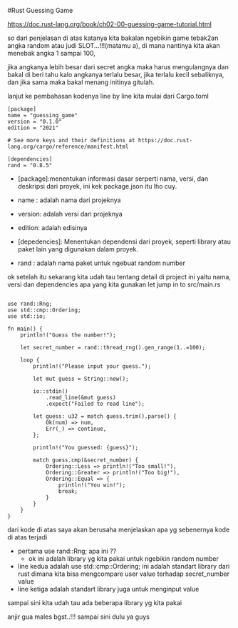 #Rust Guessing Game

https://doc.rust-lang.org/book/ch02-00-guessing-game-tutorial.html

so dari penjelasan di atas katanya kita bakalan ngebikin game tebak2an angka random atau judi SLOT...!!!(matamu a), di mana nantinya kita akan menebak angka 1 sampai 100,

jika angkanya lebih besar dari secret angka maka harus mengulangnya dan bakal di beri tahu kalo angkanya terlalu besar, jika terlalu kecil sebaliknya, dan jika sama maka bakal menang initinya gitulah.

lanjut ke pembahasan kodenya line by line kita mulai dari Cargo.toml

```shell
[package]
name = "guessing_game"
version = "0.1.0"
edition = "2021"

# See more keys and their definitions at https://doc.rust-lang.org/cargo/reference/manifest.html

[dependencies]
rand = "0.8.5"
```

- [package]:menentukan informasi dasar serperti nama, versi, dan deskripsi dari proyek, ini kek package.json itu lho cuy.
- name : adalah nama dari projeknya
- version: adalah versi dari projeknya
- edition: adalah edisinya

- [depedencies]: Menentukan dependensi dari proyek, seperti library atau paket lain yang digunakan dalam proyek.
- rand : adalah nama paket untuk ngebuat random number

ok setelah itu sekarang kita udah tau tentang detail di project ini yaitu nama, versi dan dependencies apa yang kita gunakan let jump in to src/main.rs

```shell

use rand::Rng;
use std::cmp::Ordering;
use std::io;

fn main() {
    println!("Guess the number!");

    let secret_number = rand::thread_rng().gen_range(1..=100);

    loop {
        println!("Please input your guess.");

        let mut guess = String::new();

        io::stdin()
            .read_line(&mut guess)
            .expect("Failed to read line");

        let guess: u32 = match guess.trim().parse() {
            Ok(num) => num,
            Err(_) => continue,
        };

        println!("You guessed: {guess}");

        match guess.cmp(&secret_number) {
            Ordering::Less => println!("Too small!"),
            Ordering::Greater => println!("Too big!"),
            Ordering::Equal => {
                println!("You win!");
                break;
            }
        }
    }
}
```

dari kode di atas saya akan berusaha menjelaskan apa yg sebenernya kode di atas terjadi

- pertama use rand::Rng; apa ini ??
  - ok ini adalah library yg kita pakai untuk ngebikin random number
- line kedua adalah use std::cmp::Ordering; ini adalah standart library dari rust dimana kita bisa mengcompare user value terhadap secret_number value
- line ketiga adalah standart library juga untuk menginput value

sampai sini kita udah tau ada beberapa library yg kita pakai

anjir gua males bgst..!!! sampai sini dulu ya guys
